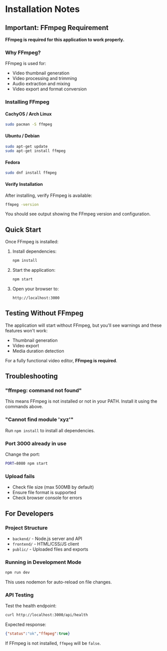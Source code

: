 # Installation Notes

## Important: FFmpeg Requirement

**FFmpeg is required for this application to work properly.**

### Why FFmpeg?
FFmpeg is used for:
- Video thumbnail generation
- Video processing and trimming
- Audio extraction and mixing
- Video export and format conversion

### Installing FFmpeg

#### CachyOS / Arch Linux
```bash
sudo pacman -S ffmpeg
```

#### Ubuntu / Debian
```bash
sudo apt-get update
sudo apt-get install ffmpeg
```

#### Fedora
```bash
sudo dnf install ffmpeg
```

#### Verify Installation
After installing, verify FFmpeg is available:
```bash
ffmpeg -version
```

You should see output showing the FFmpeg version and configuration.

## Quick Start

Once FFmpeg is installed:

1. Install dependencies:
   ```bash
   npm install
   ```

2. Start the application:
   ```bash
   npm start
   ```

3. Open your browser to:
   ```
   http://localhost:3000
   ```

## Testing Without FFmpeg

The application will start without FFmpeg, but you'll see warnings and these features won't work:
- Thumbnail generation
- Video export
- Media duration detection

For a fully functional video editor, **FFmpeg is required**.

## Troubleshooting

### "ffmpeg: command not found"
This means FFmpeg is not installed or not in your PATH. Install it using the commands above.

### "Cannot find module 'xyz'"
Run `npm install` to install all dependencies.

### Port 3000 already in use
Change the port:
```bash
PORT=8080 npm start
```

### Upload fails
- Check file size (max 500MB by default)
- Ensure file format is supported
- Check browser console for errors

## For Developers

### Project Structure
- `backend/` - Node.js server and API
- `frontend/` - HTML/CSS/JS client
- `public/` - Uploaded files and exports

### Running in Development Mode
```bash
npm run dev
```

This uses nodemon for auto-reload on file changes.

### API Testing
Test the health endpoint:
```bash
curl http://localhost:3000/api/health
```

Expected response:
```json
{"status":"ok","ffmpeg":true}
```

If FFmpeg is not installed, `ffmpeg` will be `false`.
